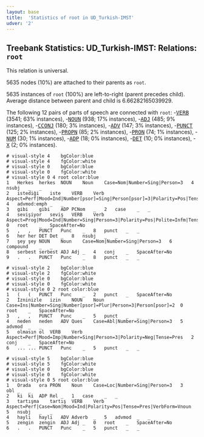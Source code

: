 ```yaml
---
layout: base
title:  'Statistics of root in UD_Turkish-IMST'
udver: '2'
---
```


## Treebank Statistics: UD_Turkish-IMST: Relations: `root`

This relation is universal.

5635 nodes (10%) are attached to their parents as `root`.

5635 instances of `root` (100%) are left-to-right (parent precedes child).
Average distance between parent and child is 6.66282165039929.

The following 12 pairs of parts of speech are connected with `root`: -<tt><a href="tr_imst-pos-VERB.html">VERB</a></tt> (3541; 63% instances), -<tt><a href="tr_imst-pos-NOUN.html">NOUN</a></tt> (938; 17% instances), -<tt><a href="tr_imst-pos-ADJ.html">ADJ</a></tt> (485; 9% instances), -<tt><a href="tr_imst-pos-CCONJ.html">CCONJ</a></tt> (180; 3% instances), -<tt><a href="tr_imst-pos-ADV.html">ADV</a></tt> (147; 3% instances), -<tt><a href="tr_imst-pos-PUNCT.html">PUNCT</a></tt> (125; 2% instances), -<tt><a href="tr_imst-pos-PROPN.html">PROPN</a></tt> (85; 2% instances), -<tt><a href="tr_imst-pos-PRON.html">PRON</a></tt> (74; 1% instances), -<tt><a href="tr_imst-pos-NUM.html">NUM</a></tt> (30; 1% instances), -<tt><a href="tr_imst-pos-ADP.html">ADP</a></tt> (18; 0% instances), -<tt><a href="tr_imst-pos-DET.html">DET</a></tt> (10; 0% instances), -<tt><a href="tr_imst-pos-X.html">X</a></tt> (2; 0% instances).


~~~ conllu
# visual-style 4	bgColor:blue
# visual-style 4	fgColor:white
# visual-style 0	bgColor:blue
# visual-style 0	fgColor:white
# visual-style 0 4 root	color:blue
1	Herkes	herkes	NOUN	Noun	Case=Nom|Number=Sing|Person=3	4	nsubj	_	_
2	istediği	iste	VERB	Verb	Aspect=Perf|Mood=Ind|Number[psor]=Sing|Person[psor]=3|Polarity=Pos|Tense=Past|VerbForm=Part	4	advmod:emph	_	_
3	gibi	gibi	ADP	PCNom	_	2	case	_	_
4	sevişiyor	seviş	VERB	Verb	Aspect=Prog|Mood=Ind|Number=Sing|Person=3|Polarity=Pos|Polite=Infm|Tense=Pres	0	root	_	SpaceAfter=No
5	,	,	PUNCT	Punc	_	8	punct	_	_
6	her	her	DET	Det	_	8	nsubj	_	_
7	şey	şey	NOUN	Noun	Case=Nom|Number=Sing|Person=3	6	compound	_	_
8	serbest	serbest	ADJ	Adj	_	4	conj	_	SpaceAfter=No
9	.	.	PUNCT	Punc	_	8	punct	_	_

~~~


~~~ conllu
# visual-style 2	bgColor:blue
# visual-style 2	fgColor:white
# visual-style 0	bgColor:blue
# visual-style 0	fgColor:white
# visual-style 0 2 root	color:blue
1	(	(	PUNCT	Punc	_	2	punct	_	SpaceAfter=No
2	İzninizle	izin	NOUN	Noun	Case=Ins|Number=Sing|Number[psor]=Plur|Person=3|Person[psor]=2	0	root	_	SpaceAfter=No
3	,	,	PUNCT	Punc	_	5	punct	_	_
4	neden	neden	ADV	Ques	Case=Abl|Number=Sing|Person=3	5	advmod	_	_
5	olmasın	ol	VERB	Verb	Aspect=Perf|Mood=Imp|Number=Sing|Person=3|Polarity=Neg|Tense=Pres	2	conj	_	SpaceAfter=No
6	...	...	PUNCT	Punc	_	5	punct	_	_

~~~


~~~ conllu
# visual-style 5	bgColor:blue
# visual-style 5	fgColor:white
# visual-style 0	bgColor:blue
# visual-style 0	fgColor:white
# visual-style 0 5 root	color:blue
1	Orada	ora	PRON	Noun	Case=Loc|Number=Sing|Person=3	3	obl	_	_
2	ki	ki	ADP	Rel	_	1	case	_	_
3	tartışma	tartış	VERB	Verb	Aspect=Perf|Case=Nom|Mood=Ind|Polarity=Pos|Tense=Pres|VerbForm=Vnoun	5	nsubj	_	_
4	hayli	hayli	ADV	Adverb	_	5	advmod	_	_
5	zengin	zengin	ADJ	Adj	_	0	root	_	SpaceAfter=No
6	.	.	PUNCT	Punc	_	5	punct	_	_

~~~


